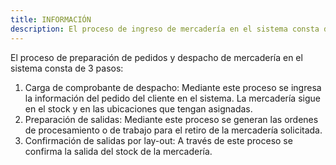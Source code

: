 ```yaml
---
title: INFORMACIÓN
description: El proceso de ingreso de mercadería en el sistema consta de 3 pasos
---
```


El proceso de preparación de pedidos y despacho de mercadería en el sistema consta de 3 pasos:

1. Carga de comprobante de despacho: Mediante este proceso se ingresa la información del pedido del cliente en el sistema. La mercadería sigue en el stock y en las ubicaciones que tengan asignadas. 
2. Preparación de salidas: Mediante este proceso se generan las ordenes de procesamiento o de trabajo para el retiro de la mercadería solicitada.
3.  Confirmación de salidas por lay-out: A través de este proceso se confirma la salida del stock de la mercadería.


